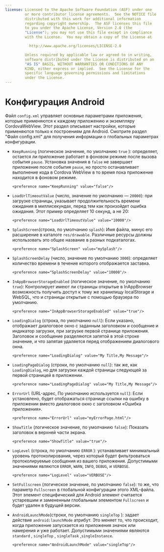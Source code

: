 ```yaml
---
license: Licensed to the Apache Software Foundation (ASF) under one
         or more contributor license agreements.  See the NOTICE file
         distributed with this work for additional information
         regarding copyright ownership.  The ASF licenses this file
         to you under the Apache License, Version 2.0 (the
         "License"); you may not use this file except in compliance
         with the License.  You may obtain a copy of the License at

           http://www.apache.org/licenses/LICENSE-2.0

         Unless required by applicable law or agreed to in writing,
         software distributed under the License is distributed on an
         "AS IS" BASIS, WITHOUT WARRANTIES OR CONDITIONS OF ANY
         KIND, either express or implied.  See the License for the
         specific language governing permissions and limitations
         under the License.
---
```


# Конфигурация Android

Файл `config.xml` управляет основные параметрами приложения, которые применяются к каждому приложению и экземпляру CordovaWebView. Этот раздел описывает настройки, которые применяются только к построениям для Android. Смотрите раздел "Файл config.xml" для получения информации о глобальных параметрах конфигурации.

*   `KeepRunning` (логическое значение, по умолчанию `true` ): определяет, остается ли приложение работает в фоновом режиме после вызова события `pause`. Установка значения в `false` не завершает приложение после события `pause`, но просто останавливает выполнение кода в Cordova WebView в то время пока приложение находится в фоновом режиме.
    
        <preference name="KeepRunning" value="false"/>
        

*   `LoadUrlTimeoutValue` (число, значение по умолчанию — `20000`): при загрузке страницы, указывает продолжительность времени ожидания в миллисекундах, перед тем как произойдет ошибка ожидания. Этот пример определяет 10 секунд, а не 20:
    
        <preference name="LoadUrlTimeoutValue" value="10000"/>
        

*   `SplashScreen`(строка, по умолчанию `splash`): Имя файла, минус его расширение в каталоге `res/drawable`. Различные ресурсы должны использовать это общее название в разных подкаталогах.
    
        <preference name="SplashScreen" value="mySplash"/>
        

*   `SplashScreenDelay` (число, значение по умолчанию `3000`): определяет количество времени в течение которого отображается заставка.
    
        <preference name="SplashScreenDelay" value="10000"/>
        

*   `InAppBrowserStorageEnabled` (логическое значение, по умолчанию `true`): Контролирует имеют ли страницы открытые в InAppBrowser возможность получить доступ к тому же хранилищу localStorage и WebSQL, что и страницы открытые с помощью браузера по умолчанию.
    
        <preference name="InAppBrowserStorageEnabled" value="true"/>
        

*   `LoadingDialog` (строка, по умолчанию `null`): Если указано, отображает диалоговое окно с заданным заголовком и сообщение и индикатор загрузки, при загрузке первой странице приложения. Заголовок и сообщение разделяются запятой в этой строке значение, и что запятая удаляется перед отображением диалогового окна.
    
        <preference name="LoadingDialog" value="My Title,My Message"/>
        

*   `LoadingPageDialog` (строки, по умолчанию `null`): так же, как `LoadingDialog`, но для загрузки каждой страницы следующей за первой страницей в приложении.
    
        <preference name="LoadingPageDialog" value="My Title,My Message"/>
        

*   `ErrorUrl` (URL-адрес, По умолчанию используется `null`): Если установлено, будет отображаться странице ссылки на ошибку в приложении вместо диалоговое окно с заголовком «Ошибка приложения».
    
        <preference name="ErrorUrl" value="myErrorPage.html"/>
        

*   `ShowTitle` (логическое значение, по умолчанию `false`): Показать заголовок в верхней части экрана.
    
        <preference name="ShowTitle" value="true"/>
        

*   `LogLevel` (строка, по умолчанию `ERROR` ): устанавливает минимальный уровень протоколирования, через который будет фильтроваться протоколируемые сообщения из вашего приложения. Допустимыми значениями являются `ERROR`, `WARN`, `INFO`, `DEBUG`, и `VERBOSE`.
    
        <preference name="LogLevel" value="VERBOSE"/>
        

*   `SetFullscreen` (логическое значение, по умолчанию `false`): то же, что параметр `Fullscreen` в глобальной конфигурации этого XML-файла. Этот элемент специфический для Android элемент считается устаревшим и замененным глобальным элементом `Fullscreen` и будет удален в будущей версии.

*   `AndroidLaunchMode`(строки, по умолчанию `singleTop` ): задает действие `android:launchMode` атрибут. Это меняет то, что происходит, когда приложение запускается из приложения значок или намерения и уже работает. Допустимыми значениями являются `standard` , `singleTop` , `singleTask` ,`singleInstance`.
    
        <preference name="AndroidLaunchMode" value="singleTop"/>